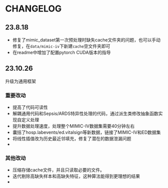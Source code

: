 # CHANGELOG

## 23.8.18

- 修复了mimic_dataset第一次预处理时缺失cache文件夹的问题，也可以手动修复，在`data/mimic-iv`下新建`cache`空文件夹即可
- 在readme中增加了配置pytorch CUDA版本的指导

## 23.10.26

升级为通用框架

### 重要改动
- 提高了代码可读性
- 解耦通用代码和Sepsis/ARDS特异性处理的代码，通过派生类修改抽象函数实现自定义处理
- 提升数据处理速度，处理整个MIMIC-IV数据集需要40分钟左右
- 囊括了hosp.labevents/ed.vitalsign等新数据，链接了MIMIC-IV和ED数据集
- 将线性插值改为历史最近邻填充，修复了潜在的数据泄漏问题
- 

### 其他改动
- 压缩存储cache文件，并且只读取必要的文件。
- 迭代剔除高缺失样本和高缺失特征，这种算法能得到更理想的结果
- 